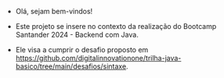 - Olá, sejam bem-vindos!

- Este projeto se insere no contexto da realização do Bootcamp Santander 2024 - Backend com Java.
  
- Ele visa a cumprir o desafio proposto em https://github.com/digitalinnovationone/trilha-java-basico/tree/main/desafios/sintaxe.
